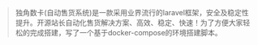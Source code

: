 > 独角数卡(自动售货系统)是一款采用业界流行的laravel框架，安全及稳定性提升。开源站长自动化售货解决方案、高效、稳定、快速！为了方便大家轻松的完成搭建，写了一个基于docker-compose的环境搭建脚本。

